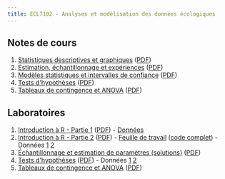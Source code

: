 ```yaml
---
title: ECL7102 - Analyses et modélisation des données écologiques
---
```



## Notes de cours

1. [Statistiques descriptives et graphiques](notes_cours/1-Statistiques_descriptives.html) ([PDF](notes_cours/1-Statistiques_descriptives.pdf))
2. [Estimation, échantillonnage et expériences](notes_cours/2-Echantillonnage_estimation.html) ([PDF](notes_cours/2-Echantillonnage_estimation.pdf))
3. [Modèles statistiques et intervalles de confiance](notes_cours/3-Modeles_statistiques.html) ([PDF](notes_cours/3-Modeles_statistiques.pdf))
4. [Tests d'hypothèses](notes_cours/4-Tests_hypothese.html) ([PDF](notes_cours/4-Tests_hypothese.pdf))
5. [Tableaux de contingence et ANOVA](notes_cours/5-Chi2_ANOVA.html) ([PDF](notes_cours/5-Chi2_ANOVA.pdf))


## Laboratoires

1. [Introduction à R - Partie 1](labos/1-IntroR_partie1.html) ([PDF](labos/1-IntroR_partie1.pdf)) - [Données](labos/cours1_kejimkujik.csv)
2. [Introduction à R - Partie 2](labos/2-IntroR_partie2.html) ([PDF](labos/2-IntroR_partie2.pdf)) - [Feuille de travail](labos/2-feuille_de_travail.R) ([code complet](labos/2-feuille_de_travail_complete.R)) - Données [1](labos/cours1_kejimkujik.csv) [2](labos/codes_especes.csv)
3. [Échantillonnage et estimation de paramètres (solutions)](labos/3R-Echantillonnage_estimation.html) ([PDF](labos/3R-Echantillonnage_estimation.pdf))
4. [Tests d'hypothèses](labos/4-Tests_moyenne.html) ([PDF](labos/4-Tests_moyenne.pdf)) - Données [1](labos/gardens.csv) [2](labos/nconc.csv)
5. [Tableaux de contingence et ANOVA](labos/5-Chi2_ANOVA.html) ([PDF](labos/5-Chi2_ANOVA.pdf))
